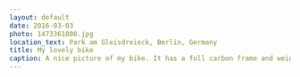 ```yaml
---
layout: default
date: 2016-03-03
photo: 1473361800.jpg
location_text: Park am Gleisdreieck, Berlin, Germany
title: My lovely bike
caption: A nice picture of my bike. It has a full carbon frame and weight only 8.5kg. Whenever I drive it, I have the feeling that the bike actually drives me!
---
```

